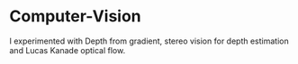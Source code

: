 # Computer-Vision
I experimented with Depth from gradient, stereo vision for depth estimation and Lucas Kanade optical flow.
